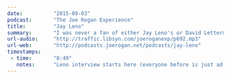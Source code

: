 ```yaml
---
date:          "2015-09-03"
podcast:       "The Joe Rogan Experience"
title:         "Jay Leno"
summary:       "I was never a fan of either Jay Leno's or David Letterman's late night shows -- they always felt too pedestrian, too obviously watering down their jokes, etc. This interview, though, made me wholly appreciate Jay Leno as a comedian independent of that part of his career. This episode is a nice talk between him and Joe Rogan where Leno talks about coming up as a comedian: challenges, how things have changed, what's stayed the same, and why he keeps himself so busy."
url-audio:     "http://traffic.libsyn.com/joeroganexp/p692.mp3"
url-web:       "http://podcasts.joerogan.net/podcasts/jay-leno"
timestamps:
 - time:       "8:49"
   notes:      "Leno interview starts here (everyone before is just ad reads and intro... all skippable)."
---
```

